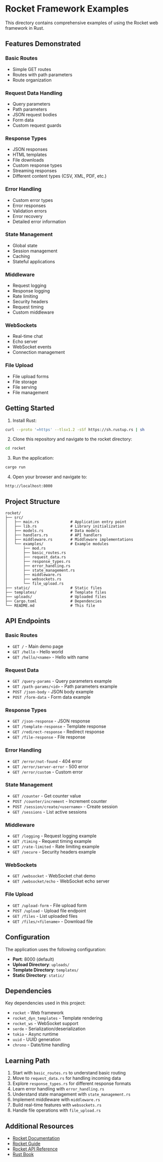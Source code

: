 # Rocket Framework Examples

This directory contains comprehensive examples of using the Rocket web framework in Rust.

## Features Demonstrated

### Basic Routes
- Simple GET routes
- Routes with path parameters
- Route organization

### Request Data Handling
- Query parameters
- Path parameters
- JSON request bodies
- Form data
- Custom request guards

### Response Types
- JSON responses
- HTML templates
- File downloads
- Custom response types
- Streaming responses
- Different content types (CSV, XML, PDF, etc.)

### Error Handling
- Custom error types
- Error responses
- Validation errors
- Error recovery
- Detailed error information

### State Management
- Global state
- Session management
- Caching
- Stateful applications

### Middleware
- Request logging
- Response logging
- Rate limiting
- Security headers
- Request timing
- Custom middleware

### WebSockets
- Real-time chat
- Echo server
- WebSocket events
- Connection management

### File Upload
- File upload forms
- File storage
- File serving
- File management

## Getting Started

1. Install Rust:
```bash
curl --proto '=https' --tlsv1.2 -sSf https://sh.rustup.rs | sh
```

2. Clone this repository and navigate to the rocket directory:
```bash
cd rocket
```

3. Run the application:
```bash
cargo run
```

4. Open your browser and navigate to:
```
http://localhost:8000
```

## Project Structure

```
rocket/
├── src/
│   ├── main.rs              # Application entry point
│   ├── lib.rs               # Library initialization
│   ├── models.rs            # Data models
│   ├── handlers.rs          # API handlers
│   ├── middleware.rs        # Middleware implementations
│   └── examples/            # Example modules
│       ├── mod.rs
│       ├── basic_routes.rs
│       ├── request_data.rs
│       ├── response_types.rs
│       ├── error_handling.rs
│       ├── state_management.rs
│       ├── middleware.rs
│       ├── websockets.rs
│       └── file_upload.rs
├── static/                  # Static files
├── templates/               # Template files
├── uploads/                 # Uploaded files
├── Cargo.toml               # Dependencies
└── README.md                # This file
```

## API Endpoints

### Basic Routes
- `GET /` - Main demo page
- `GET /hello` - Hello world
- `GET /hello/<name>` - Hello with name

### Request Data
- `GET /query-params` - Query parameters example
- `GET /path-params/<id>` - Path parameters example
- `POST /json-body` - JSON body example
- `POST /form-data` - Form data example

### Response Types
- `GET /json-response` - JSON response
- `GET /template-response` - Template response
- `GET /redirect-response` - Redirect response
- `GET /file-response` - File response

### Error Handling
- `GET /error/not-found` - 404 error
- `GET /error/server-error` - 500 error
- `GET /error/custom` - Custom error

### State Management
- `GET /counter` - Get counter value
- `POST /counter/increment` - Increment counter
- `POST /session/create/<username>` - Create session
- `GET /sessions` - List active sessions

### Middleware
- `GET /logging` - Request logging example
- `GET /timing` - Request timing example
- `GET /rate-limited` - Rate limiting example
- `GET /secure` - Security headers example

### WebSockets
- `GET /websocket` - WebSocket chat demo
- `GET /websocket/echo` - WebSocket echo server

### File Upload
- `GET /upload-form` - File upload form
- `POST /upload` - Upload file endpoint
- `GET /files` - List uploaded files
- `GET /files/<filename>` - Download file

## Configuration

The application uses the following configuration:

- **Port**: 8000 (default)
- **Upload Directory**: `uploads/`
- **Template Directory**: `templates/`
- **Static Directory**: `static/`

## Dependencies

Key dependencies used in this project:

- `rocket` - Web framework
- `rocket_dyn_templates` - Template rendering
- `rocket_ws` - WebSocket support
- `serde` - Serialization/deserialization
- `tokio` - Async runtime
- `uuid` - UUID generation
- `chrono` - Date/time handling

## Learning Path

1. Start with `basic_routes.rs` to understand basic routing
2. Move to `request_data.rs` for handling incoming data
3. Explore `response_types.rs` for different response formats
4. Learn error handling with `error_handling.rs`
5. Understand state management with `state_management.rs`
6. Implement middleware with `middleware.rs`
7. Build real-time features with `websockets.rs`
8. Handle file operations with `file_upload.rs`

## Additional Resources

- [Rocket Documentation](https://rocket.rs/)
- [Rocket Guide](https://rocket.rs/guide/)
- [Rocket API Reference](https://api.rocket.rs/)
- [Rust Book](https://doc.rust-lang.org/book/)